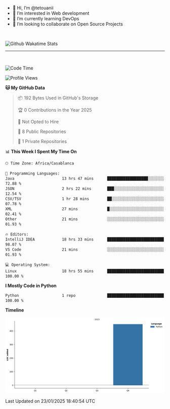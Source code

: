 - 👋 Hi, I’m @tetouanii
- 👀 I’m interested in Web development
- 🌱 I’m currently learning DevOps
- 💞️ I’m looking to collaborate on Open Source Projects

<br/>


![Github Wakatime Stats](https://github-readme-stats.vercel.app/api/wakatime/?username=@walidbosso&layout=compact&&theme=default&link="https://www.github.com/USERNAME/") 

--- 

<br/>


  
<!--START_SECTION:waka-->
![Code Time](http://img.shields.io/badge/Code%20Time-229%20hrs%2034%20mins-blue)

![Profile Views](http://img.shields.io/badge/Profile%20Views-0-blue)

**🐱 My GitHub Data** 

> 📦 192 Bytes Used in GitHub's Storage 
 > 
> 🏆 0 Contributions in the Year 2025
 > 
> 🚫 Not Opted to Hire
 > 
> 📜 8 Public Repositories 
 > 
> 🔑 1 Private Repositories 
 > 
📊 **This Week I Spent My Time On** 

```text
🕑︎ Time Zone: Africa/Casablanca

💬 Programming Languages: 
Java                     13 hrs 47 mins      ██████████████████░░░░░░░   72.88 % 
JSON                     2 hrs 22 mins       ███░░░░░░░░░░░░░░░░░░░░░░   12.54 % 
CSV/TSV                  1 hr 28 mins        ██░░░░░░░░░░░░░░░░░░░░░░░   07.78 % 
XML                      27 mins             █░░░░░░░░░░░░░░░░░░░░░░░░   02.41 % 
Other                    21 mins             ░░░░░░░░░░░░░░░░░░░░░░░░░   01.93 % 

🔥 Editors: 
IntelliJ IDEA            18 hrs 33 mins      █████████████████████████   98.07 % 
VS Code                  21 mins             ░░░░░░░░░░░░░░░░░░░░░░░░░   01.93 % 

💻 Operating System: 
Linux                    18 hrs 55 mins      █████████████████████████   100.00 % 
```

**I Mostly Code in Python** 

```text
Python                   1 repo              █████████████████████████   100.00 % 
```



**Timeline**

![Lines of Code chart](https://raw.githubusercontent.com/tetouanii/tetouanii/main/assets/bar_graph.png)


 Last Updated on 23/01/2025 18:40:54 UTC
<!--END_SECTION:waka-->
